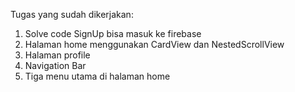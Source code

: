 Tugas yang sudah dikerjakan:
1. Solve code SignUp bisa masuk ke firebase
2. Halaman home menggunakan CardView dan NestedScrollView
3. Halaman profile
4. Navigation Bar
5. Tiga menu utama di halaman home
